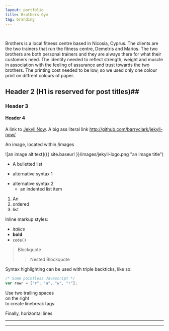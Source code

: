 ```yaml
---
layout: portfolio
title: Brothers Gym
tag: branding
---
```

<img src="{{ site.baseurl }}/resources/portfolios/cover_brothers.png" class="cover" alt=""/>
<img src="https://mir-s3-cdn-cf.behance.net/project_modules/1400_opt_1/fe7d2331782211.56cf407fc2327.png" class="cover" alt=""/>
<img src="{{ site.url }}{{ site.baseurl }}/images/cover_brothers.png" class="cover" alt=""/>

Brothers is a local fitness centre based in Nicosia, Cyprus. The clients are the two trainers that run the fitness centre, Demetris and Marios. The two brothers are both personal trainers and they are always there for what their customers need. The identity needed to reflect strength, weight and muscle in association with the feeling of assurance and trust towards the two brothers. The printing cost needed to be low, so we used only one colour print on diffrent colours of paper.

## Header 2 (H1 is reserved for post titles)##

### Header 3

#### Header 4

A link to [Jekyll Now](http://github.com/barryclark/jekyll-now/). A big ass literal link <http://github.com/barryclark/jekyll-now/>

An image, located within /images

![an image alt text]({{ site.baseurl }}/images/jekyll-logo.png "an image title")

* A bulletted list
- alternative syntax 1
+ alternative syntax 2
  - an indented list item

1. An
2. ordered
3. list

Inline markup styles:

- _italics_
- **bold**
- `code()`

> Blockquote
>> Nested Blockquote

Syntax highlighting can be used with triple backticks, like so:

```javascript
/* Some pointless Javascript */
var rawr = ["r", "a", "w", "r"];
```

Use two trailing spaces  
on the right  
to create linebreak tags  

Finally, horizontal lines

----
****